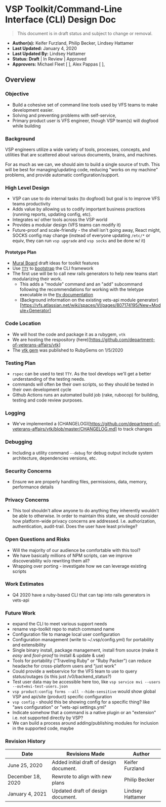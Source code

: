 # VSP Toolkit/Command-Line Interface (CLI) Design Doc

> This document is in draft status and subject to change or removal.

- **Author(s):** Keifer Furzland, Philip Becker, Lindsey Hattamer
- **Last Updated:** January 4, 2020
- **Last Updated By:** Lindsey Hattamer
- **Status:** **Draft** | In Review | Approved
- **Approvers:** Michael Fleet \[ \], Alex Pappas \[ \],

## Overview
### Objective

- Build a cohesive set of command line tools used by VFS teams to make development easier.
- Solving and preventing problems with self-service,
- Primary product user is VFS engineer, though VSP team(s) will dogfood while building


### Background

VSP engineers utilize a wide variety of tools, processes, concepts, and utilities that are scattered about various documents, brains, and machines.

For as much as we can, we should aim to build a single source of truth. This will be best for managing/updating code, reducing "works on my machine" problems, and provide automatic configuration/support.

### High Level Design

- VSP can use to do internal tasks (to dogfood) but goal is to improve VFS teams productivity
- Adds value by allowing us to codify important business practices (running reports, updating config, etc).
- Integrates w/ other tools across the VSP world
- Provides a modular design (VFS teams can modify it)
- Future-proof and scale-friendly - the shell isn't going away, React might, SOCKS config may change (instead of everyone updating `/etc/*` or equiv, they can run `vsp upgrade` and `vsp socks` and be done w/ it)

#### Prototype Plan
- [Mural Board](https://app.mural.co/t/adhocvetsgov9623/m/adhocvetsgov9623/1604947756984/d77c41459435b8336a7b7b01b7d5a4ee015f022f) draft ideas for toolkit features 
- Use [`TTY`](https://ttytoolkit.org/) to [bootstrap](https://github.com/piotrmurach/tty#2-bootstrapping) the CLI framework
- The first use will be to call new rails generators to help new teams start modularizing their work.
    - This adds a "module" command and an "add" subcommand following the recommendations for working with the teletype executable in the [tty documentation](https://github.com/piotrmurach/tty#28-working-with-subcommands)
    - (Background information on the existing vets-api module generator)[https://vfs.atlassian.net/wiki/spaces/VI/pages/807174195/New+Module+Generator]

### Code Location

- We will host the code and package it as a rubygem, `vtk`
- We are hosting the respository (here)[https://github.com/department-of-veterans-affairs/vtk]
- The [vtk gem](https://rubygems.org/gems/vtk) was published to RubyGems on 1/5/2020

### Testing Plan

- `rspec` can be used to test `TTY`.  As the tool develops we'll get a better understanding of the testing needs.
- commands will often be their own scripts, so they should be tested in their own development cycle
- Github Actions runs an automated build job (rake, rubocop) for building, testing and code review purposes.

### Logging

- We've implemented a (CHANGELOG)[https://github.com/department-of-veterans-affairs/vtk/blob/master/CHANGELOG.md] to track changes

### Debugging

- Including a utility command `--debug` for debug output include system architecture, dependencies versions, etc.

### Security Concerns

- Ensure we are properly handling files, permissions, data, memory, performance details

### Privacy Concerns

- This tool shouldn't allow anyone to do anything they inherently wouldn't be able to otherwise. In order to maintain this state, we should consider how platform-wide privacy concerns are addressed. I.e. authorization, authentication, audit-trail. Does the user have least privilege?

### Open Questions and Risks

- Will the majority of our audience be comfortable with this tool?
- We have basically millions of NPM scripts, can we improve discoverability w/o rewriting them all?
- Wrapping over porting - investigate how we can leverage existing scripts

### Work Estimates
- Q4 2020 have a ruby-based CLI that can tap into rails generators in vets-api

### Future Work
- expand the CLI to meet various support needs
- rename vsp-toolkit repo to match command name
- Configuration file to manage local user configuration
- Configuration management (write to ~/.vsp/config.yml) for portability and extensibility
- Single binary install, package management, install from source (make it *easy* and *fool-proof* to install & update & use)
- Tools for portability ("Traveling Ruby" or "Ruby Packer") can reduce headache for cross-platform users and "just work"
- Could provide a webservice for the VFS team to use to query status/outages (is this just /v0/backend_status?)
- Test user data may be accessible here too, like `vsp service mvi --users --out=mvi-test-users.json`
- `vsp product:config forms --all --hide-sensitive` would show global VSP and api/site (product) specific configuration
- `vsp config` - should this be showing config for a specific thing? like "aws configuration" or "vets-api settings.yml"
- Indicate somehow that a command is a native plugin or an "extension" i.e. not supported directly by VSP?
- We can build a process around adding/publishing modules for inclusion in the supported code, maybe


### Revision History

Date | Revisions Made | Author
-----|----------------|--------
June 25, 2020     | Added initial draft of design document. | Keifer Furzland
December 18, 2020 | Rewrote to align with new plans         | Philip Becker
January 4, 2021   | Updated draft of design document.       | Lindsey Hattamer
